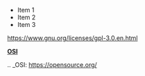 * Item 1
* Item 2
* Item 3



 https://www.gnu.org/licenses/gpl-3.0.en.html


**[OSI](https://opensource.org)**

.. _OSI: https://opensource.org/
